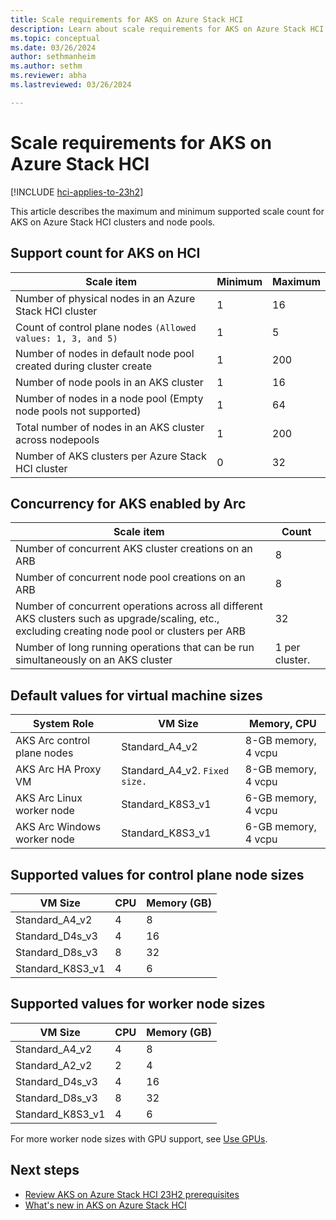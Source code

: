 ```yaml
---
title: Scale requirements for AKS on Azure Stack HCI
description: Learn about scale requirements for AKS on Azure Stack HCI.
ms.topic: conceptual
ms.date: 03/26/2024
author: sethmanheim
ms.author: sethm 
ms.reviewer: abha
ms.lastreviewed: 03/26/2024

---
```


# Scale requirements for AKS on Azure Stack HCI

[!INCLUDE [hci-applies-to-23h2](includes/hci-applies-to-23h2.md)]

This article describes the maximum and minimum supported scale count for AKS on Azure Stack HCI clusters and node pools.

## Support count for AKS on HCI

| Scale item   | Minimum  | Maximum |
|--------------|----------|---------|
| Number of physical nodes in an Azure Stack HCI cluster  | 1  | 16 |
| Count of control plane nodes `(Allowed values: 1, 3, and 5)`   | 1 | 5 |
| Number of nodes in default node pool created during cluster create  | 1 | 200 |
| Number of node pools in an AKS cluster  | 1  | 16  |
| Number of nodes in a node pool (Empty node pools not supported)  | 1 | 64 |
| Total number of nodes in an AKS cluster across nodepools | 1 | 200 |
| Number of AKS clusters per Azure Stack HCI cluster | 0| 32 |

## Concurrency for AKS enabled by Arc

| Scale item  | Count  |
|-------------|--------|
| Number of concurrent AKS cluster creations on an ARB  | 8 |
| Number of concurrent node pool creations on an ARB  | 8  |
| Number of concurrent operations across all different AKS clusters such as upgrade/scaling, etc., excluding creating node pool or clusters per ARB  | 32  |
| Number of long running operations that can be run simultaneously on an AKS cluster  | 1 per cluster.  |

## Default values for virtual machine sizes

| System Role                     | VM Size                                | Memory, CPU          |
|---------------------------------|----------------------------------------|----------------------|
| AKS Arc control plane nodes  | Standard_A4_v2                         | 8-GB memory, 4 vcpu  |
| AKS Arc HA Proxy VM          | Standard_A4_v2. `Fixed size.`      | 8-GB memory, 4 vcpu  |
| AKS Arc Linux worker node    | Standard_K8S3_v1                       | 6-GB memory, 4 vcpu  |
| AKS Arc Windows worker node  | Standard_K8S3_v1                       | 6-GB memory, 4 vcpu  |

## Supported values for control plane node sizes

| VM Size                     | CPU  | Memory (GB)  |
|-----------------------------|------|--------------|
| Standard_A4_v2              | 4    | 8            |
| Standard_D4s_v3             | 4    | 16           |
| Standard_D8s_v3             | 8    | 32           |
| Standard_K8S3_v1            | 4    | 6            |

## Supported values for worker node sizes

| VM Size                     | CPU  | Memory (GB)  |
|-----------------------------|------|--------------|
| Standard_A4_v2              | 4    | 8            |
| Standard_A2_v2              | 2    | 4            |
| Standard_D4s_v3             | 4    | 16           |
| Standard_D8s_v3             | 8    | 32           |
| Standard_K8S3_v1            | 4    | 6            |

For more worker node sizes with GPU support, see [Use GPUs](deploy-gpu-node-pool.md). 

## Next steps

- [Review AKS on Azure Stack HCI 23H2 prerequisites](aks-hci-network-system-requirements.md)
- [What's new in AKS on Azure Stack HCI](aks-whats-new-23h2.md)
